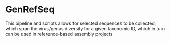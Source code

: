 # GenRefSeq
This pipeline and scripts allows for selected sequences to be collected, which span the virus/genus diversity for a given taxonomic ID, which in turn can be used in reference-based assembly projects
